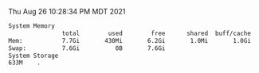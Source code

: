Thu Aug 26 10:28:34 PM MDT 2021
```bash
System Memory
               total        used        free      shared  buff/cache   available
Mem:           7.7Gi       430Mi       6.2Gi       1.0Mi       1.0Gi       7.0Gi
Swap:          7.6Gi          0B       7.6Gi
System Storage
633M	.
```
```bash

